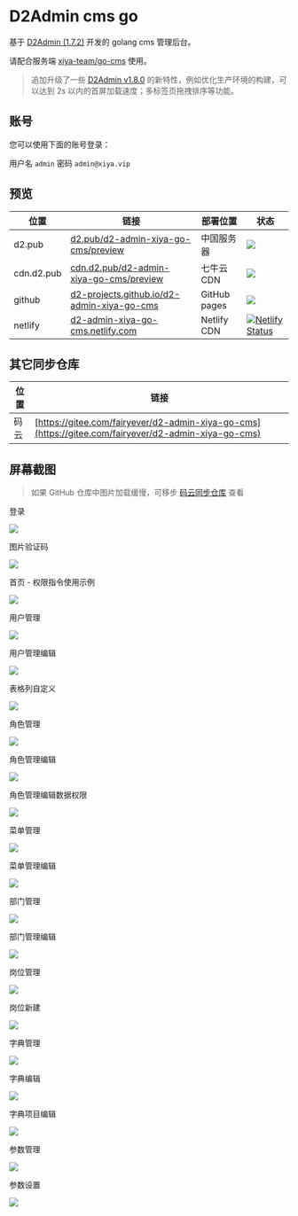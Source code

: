 # D2Admin cms go

基于 [D2Admin (1.7.2)](https://github.com/d2-projects/d2-admin) 开发的 golang cms 管理后台。

请配合服务端 [xiya-team/go-cms](https://github.com/xiya-team/go-cms) 使用。

> 追加升级了一些 [D2Admin v1.8.0](https://github.com/d2-projects/d2-admin/releases/tag/1.8.0) 的新特性，例如优化生产环境的构建，可以达到 2s 以内的首屏加载速度；多标签页拖拽排序等功能。

## 账号

您可以使用下面的账号登录：

用户名 `admin` 密码 `admin@xiya.vip`

## 预览

| 位置 | 链接 | 部署位置 | 状态 |
| --- | --- | --- | --- |
| d2.pub | [d2.pub/d2-admin-xiya-go-cms/preview](https://d2.pub/d2-admin-xiya-go-cms/preview) | 中国服务器 | [![](https://github.com/d2-projects/d2-admin-xiya-go-cms/workflows/Deploy%20https%3A%2F%2Fd2.pub/badge.svg)](https://github.com/d2-projects/d2-admin-xiya-go-cms/actions?query=workflow%3A%22Deploy+https%3A%2F%2Fd2.pub%22) |
| cdn.d2.pub | [cdn.d2.pub/d2-admin-xiya-go-cms/preview](https://cdn.d2.pub/d2-admin-xiya-go-cms/preview) | 七牛云 CDN | [![](https://github.com/d2-projects/d2-admin-xiya-go-cms/workflows/Deploy%20https%3A%2F%2Fcdn.d2.pub/badge.svg)](https://github.com/d2-projects/d2-admin-xiya-go-cms/actions?query=workflow%3A%22Deploy+https%3A%2F%2Fcdn.d2.pub%22) |
| github | [d2-projects.github.io/d2-admin-xiya-go-cms](https://d2-projects.github.io/d2-admin-xiya-go-cms) | GitHub pages | [![](https://github.com/d2-projects/d2-admin-xiya-go-cms/workflows/Deploy%20Github/badge.svg)](https://github.com/d2-projects/d2-admin-xiya-go-cms/actions?query=workflow%3A%22Deploy+Github%22) |
| netlify | [d2-admin-xiya-go-cms.netlify.com](https://d2-admin-xiya-go-cms.netlify.com) | Netlify CDN | [![Netlify Status](https://api.netlify.com/api/v1/badges/8fea8718-2196-45de-bbb8-436c3f4da408/deploy-status)](https://app.netlify.com/sites/d2-admin-xiya-go-cms/deploys) |

## 其它同步仓库

| 位置 | 链接 |
| --- | --- |
| 码云 | [https://gitee.com/fairyever/d2-admin-xiya-go-cms](https://gitee.com/fairyever/d2-admin-xiya-go-cms) |

## 屏幕截图

> 如果 GitHub 仓库中图片加载缓慢，可移步 [码云同步仓库](https://gitee.com/fairyever/d2-admin-xiya-go-cms) 查看

登录

![](https://qiniucdn.fairyever.com/20200213103203.png)

图片验证码

![](https://qiniucdn.fairyever.com/20200213103225.png)

首页 - 权限指令使用示例

![](https://qiniucdn.fairyever.com/20200213103241.png)

用户管理

![](https://qiniucdn.fairyever.com/20200213103304.png)

用户管理编辑

![](https://qiniucdn.fairyever.com/20200213103315.png)

表格列自定义

![](https://qiniucdn.fairyever.com/20200213103325.png)

角色管理

![](https://qiniucdn.fairyever.com/20200213103338.png)

角色管理编辑

![](https://qiniucdn.fairyever.com/20200213103346.png)

角色管理编辑数据权限

![](https://qiniucdn.fairyever.com/20200213103436.png)

菜单管理

![](https://qiniucdn.fairyever.com/20200213103509.png)

菜单管理编辑

![](https://qiniucdn.fairyever.com/20200213103525.png)

部门管理

![](https://qiniucdn.fairyever.com/20200213103542.png)

部门管理编辑

![](https://qiniucdn.fairyever.com/20200213103556.png)

岗位管理

![](https://qiniucdn.fairyever.com/20200213103607.png)

岗位新建

![](https://qiniucdn.fairyever.com/20200213103616.png)

字典管理

![](https://qiniucdn.fairyever.com/20200213103626.png)

字典编辑

![](https://qiniucdn.fairyever.com/20200213103635.png)

字典项目编辑

![](https://qiniucdn.fairyever.com/20200213103710.png)

参数管理

![](https://qiniucdn.fairyever.com/20200213103723.png)

参数设置

![](https://qiniucdn.fairyever.com/20200213103732.png)
